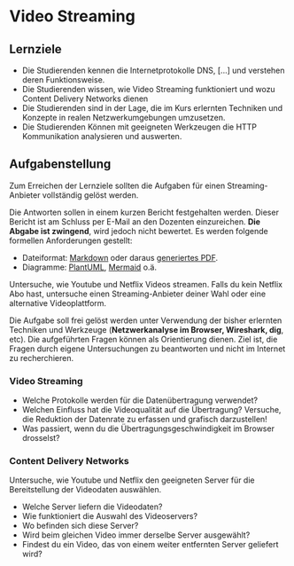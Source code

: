 # Video Streaming

## Lernziele

* Die Studierenden kennen die Internetprotokolle DNS, [...] und verstehen deren Funktionsweise.
* Die Studierenden wissen, wie Video Streaming funktioniert und wozu Content Delivery Networks dienen
* Die Studierenden sind in der Lage, die im Kurs erlernten Techniken und Konzepte in realen Netzwerkumgebungen
  umzusetzen.
* Die Studierenden Können mit geeigneten Werkzeugen die HTTP Kommunikation analysieren und auswerten.

## Aufgabenstellung

Zum Erreichen der Lernziele sollten die Aufgaben für einen Streaming-Anbieter vollständig gelöst werden.

Die Antworten sollen in einem kurzen Bericht festgehalten werden.
Dieser Bericht ist am Schluss per E-Mail an den Dozenten einzureichen.
**Die Abgabe ist zwingend**, wird jedoch nicht bewertet.
Es werden folgende formellen Anforderungen gestellt:

- Dateiformat: [Markdown](https://www.markdownguide.org/) oder daraus [generiertes PDF](https://pandoc.org/).
- Diagramme: [PlantUML](https://plantuml.com/de/), [Mermaid](https://mermaid.js.org/) o.ä.

Untersuche, wie Youtube und Netflix Videos streamen.
Falls du kein Netflix Abo hast, untersuche einen Streaming-Anbieter deiner Wahl oder eine alternative Videoplattform.

Die Aufgabe soll frei gelöst werden unter Verwendung der bisher erlernten Techniken und Werkzeuge (**Netzwerkanalyse im
Browser, Wireshark, dig**, etc).
Die aufgeführten Fragen können als Orientierung dienen.
Ziel ist, die Fragen durch eigene Untersuchungen zu beantworten und nicht im Internet zu recherchieren.

### Video Streaming

- Welche Protokolle werden für die Datenübertragung verwendet?
- Welchen Einfluss hat die Videoqualität auf die Übertragung?
  Versuche, die Reduktion der Datenrate zu erfassen und grafisch darzustellen!
- Was passiert, wenn du die Übertragungsgeschwindigkeit im Browser drosselst?

### Content Delivery Networks
Untersuche, wie Youtube und Netflix den geeigneten Server für die Bereitstellung der Videodaten auswählen.

- Welche Server liefern die Videodaten?
- Wie funktioniert die Auswahl des Videoservers?
- Wo befinden sich diese Server?
- Wird beim gleichen Video immer derselbe Server ausgewählt?
- Findest du ein Video, das von einem weiter entfernten Server geliefert wird?
